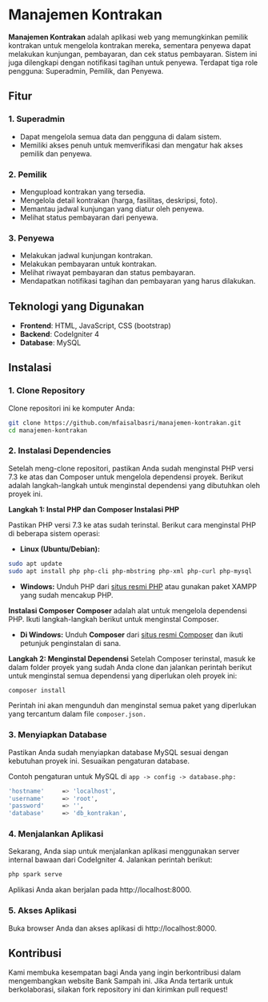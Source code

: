 # Manajemen Kontrakan

**Manajemen Kontrakan** adalah aplikasi web yang memungkinkan pemilik kontrakan untuk mengelola kontrakan mereka, sementara penyewa dapat melakukan kunjungan, pembayaran, dan cek status pembayaran. Sistem ini juga dilengkapi dengan notifikasi tagihan untuk penyewa. Terdapat tiga role pengguna: Superadmin, Pemilik, dan Penyewa.

## Fitur

### 1. **Superadmin**
- Dapat mengelola semua data dan pengguna di dalam sistem.
- Memiliki akses penuh untuk memverifikasi dan mengatur hak akses pemilik dan penyewa.

### 2. **Pemilik**
- Mengupload kontrakan yang tersedia.
- Mengelola detail kontrakan (harga, fasilitas, deskripsi, foto).
- Memantau jadwal kunjungan yang diatur oleh penyewa.
- Melihat status pembayaran dari penyewa.

### 3. **Penyewa**
- Melakukan jadwal kunjungan kontrakan.
- Melakukan pembayaran untuk kontrakan.
- Melihat riwayat pembayaran dan status pembayaran.
- Mendapatkan notifikasi tagihan dan pembayaran yang harus dilakukan.

## Teknologi yang Digunakan

- **Frontend**: HTML,  JavaScript, CSS (bootstrap)
- **Backend**: CodeIgniter 4
- **Database**: MySQL

## Instalasi

### 1. Clone Repository

Clone repositori ini ke komputer Anda:

```bash
git clone https://github.com/mfaisalbasri/manajemen-kontrakan.git
cd manajemen-kontrakan
```
### 2. Instalasi Dependencies

Setelah meng-clone repositori, pastikan Anda sudah menginstal PHP versi 7.3 ke atas dan Composer untuk mengelola dependensi proyek. Berikut adalah langkah-langkah untuk menginstal dependensi yang dibutuhkan oleh proyek ini.

**Langkah 1: Instal PHP dan Composer
Instalasi PHP**

Pastikan PHP versi 7.3 ke atas sudah terinstal. Berikut cara menginstal PHP di beberapa sistem operasi:
- **Linux (Ubuntu/Debian):**
```bash
sudo apt update
sudo apt install php php-cli php-mbstring php-xml php-curl php-mysql
```
- **Windows:** Unduh PHP dari [situs resmi PHP](https://www.php.net/downloads.php) atau gunakan paket XAMPP yang sudah mencakup PHP.


**Instalasi Composer**
**Composer** adalah alat untuk mengelola dependensi PHP. Ikuti langkah-langkah berikut untuk menginstal Composer.
- **Di Windows:** Unduh **Composer** dari [situs resmi Composer](https://getcomposer.org/download/) dan ikuti petunjuk penginstalan di sana.


**Langkah 2: Menginstal Dependensi**
Setelah Composer terinstal, masuk ke dalam folder proyek yang sudah Anda clone dan jalankan perintah berikut untuk menginstal semua dependensi yang diperlukan oleh proyek ini:
```bash
composer install
```
Perintah ini akan mengunduh dan menginstal semua paket yang diperlukan yang tercantum dalam file `composer.json.`

### 3. Menyiapkan Database
Pastikan Anda sudah menyiapkan database MySQL sesuai dengan kebutuhan proyek ini. Sesuaikan pengaturan database.

Contoh pengaturan untuk MySQL di `app -> config -> database.php:`
```bash
'hostname'     => 'localhost',
'username'     => 'root',
'password'     => '',
'database'     => 'db_kontrakan',
```

### 4. Menjalankan Aplikasi
Sekarang, Anda siap untuk menjalankan aplikasi menggunakan server internal bawaan dari CodeIgniter 4. Jalankan perintah berikut:
```bash
php spark serve
```
Aplikasi Anda akan berjalan pada http://localhost:8000.

### 5. Akses Aplikasi
Buka browser Anda dan akses aplikasi di http://localhost:8000.

## Kontribusi

Kami membuka kesempatan bagi Anda yang ingin berkontribusi dalam mengembangkan website Bank Sampah ini. Jika Anda tertarik untuk berkolaborasi, silakan fork repository ini dan kirimkan pull request!



